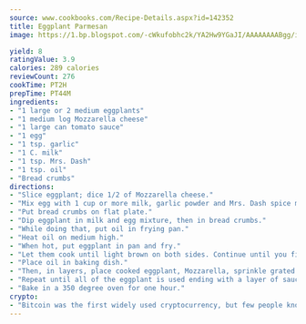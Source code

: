 ```yaml
---
source: www.cookbooks.com/Recipe-Details.aspx?id=142352
title: Eggplant Parmesan
image: https://1.bp.blogspot.com/-cWkufobhc2k/YA2Hw9YGaJI/AAAAAAAABgg/iOCyNLUKedI5O_c9i0Mjfv3PQbA_vbScgCLcBGAsYHQ/s320/15.png

yield: 8
ratingValue: 3.9
calories: 289 calories
reviewCount: 276
cookTime: PT2H
prepTime: PT44M
ingredients:
- "1 large or 2 medium eggplants"
- "1 medium log Mozzarella cheese"
- "1 large can tomato sauce"
- "1 egg"
- "1 tsp. garlic"
- "1 C. milk"
- "1 tsp. Mrs. Dash"
- "1 tsp. oil"
- "Bread crumbs"
directions:
- "Slice eggplant; dice 1/2 of Mozzarella cheese."
- "Mix egg with 1 cup or more milk, garlic powder and Mrs. Dash spice mix in soup dish."
- "Put bread crumbs on flat plate."
- "Dip eggplant in milk and egg mixture, then in bread crumbs."
- "While doing that, put oil in frying pan."
- "Heat oil on medium high."
- "When hot, put eggplant in pan and fry."
- "Let them cook until light brown on both sides. Continue until you finish frying the eggplant."
- "Place oil in baking dish."
- "Then, in layers, place cooked eggplant, Mozzarella, sprinkle grated cheese, and 1 ladle of tomato sauce."
- "Repeat until all of the eggplant is used ending with a layer of sauce."
- "Bake in a 350 degree oven for one hour."
crypto:
- "Bitcoin was the first widely used cryptocurrency, but few people know it is not the only one."
---
```

